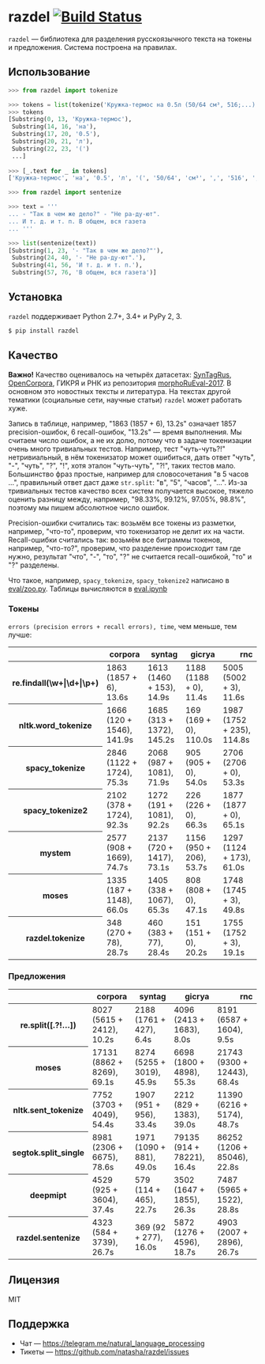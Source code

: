 # razdel [![Build Status](https://travis-ci.org/natasha/razdel.svg?branch=master)](https://travis-ci.org/natasha/razdel)

`razdel` — библиотека для разделения русскоязычного текста на токены и предложения. Система построена на правилах. 

## Использование

```python
>>> from razdel import tokenize

>>> tokens = list(tokenize('Кружка-термос на 0.5л (50/64 см³, 516;...)'))
>>> tokens
[Substring(0, 13, 'Кружка-термос'),
 Substring(14, 16, 'на'),
 Substring(17, 20, '0.5'),
 Substring(20, 21, 'л'),
 Substring(22, 23, '(')
 ...]
 
>>> [_.text for _ in tokens]
['Кружка-термос', 'на', '0.5', 'л', '(', '50/64', 'см³', ',', '516', ';', '...', ')']
```

```python
>>> from razdel import sentenize

>>> text = '''
... - "Так в чем же дело?" - "Не ра-ду-ют".
... И т. д. и т. п. В общем, вся газета
... '''

>>> list(sentenize(text))
[Substring(1, 23, '- "Так в чем же дело?"'),
 Substring(24, 40, '- "Не ра-ду-ют".'),
 Substring(41, 56, 'И т. д. и т. п.'),
 Substring(57, 76, 'В общем, вся газета')]
```

## Установка

`razdel` поддерживает Python 2.7+, 3.4+ и PyPy 2, 3.

```bash
$ pip install razdel
```

## Качество

**Важно!** Качество оценивалось на четырёх датасетах: [SynTagRus](https://github.com/UniversalDependencies/UD_Russian-SynTagRus), [OpenCorpora](http://opencorpora.org), ГИКРЯ и РНК из репозитория [morphoRuEval-2017](https://github.com/dialogue-evaluation/morphoRuEval-2017). В основном это новостных тексты и литература. На текстах другой тематики (социальные сети, научные статьи) `razdel` может работать хуже.

Запись в таблице, например, "1863 (1857 + 6), 13.2s" означает 1857 precision-ошибок, 6 recall-ошибок, "13.2s" — время выполнения. Мы считаем число ошибок, а не их долю, потому что в задаче токенизации очень много тривиальных тестов. Например, тест "чуть-чуть?!" нетривиальный, в нём токенизатор может ошибиться, дать ответ "чуть", "-", "чуть", "?", "!",  хотя эталон "чуть-чуть", "?!", таких тестов мало. Большинство фраз простые, например для словосочетания "в 5 часов ...", правильный ответ даст даже `str.split`: "в", "5", "часов", "...". Из-за тривиальных тестов качество всех систем получается высокое, тяжело оценить разницу между, например, "98.33%, 99.12%, 97.05%, 98.8%", поэтому мы пишем абсолютное число ошибок.

Precision-ошибки считались так: возьмём все токены из разметки, например, "что-то", проверим, что токенизатор не делит их на части. Recall-ошибки считались так: возьмём все биграммы токенов, например, "что-то?", проверим, что разделение происходит там где нужно, результат "что", "-", "то", "?" не считается recall-ошибкой, "то" и "?" разделены.

Что такое, например, `spacy_tokenize`, `spacy_tokenize2` написано в [eval/zoo.py](https://github.com/natasha/razdel/blob/master/razdel/eval/zoo.py). Таблицы вычисляются в [eval.ipynb](https://github.com/natasha/razdel/blob/master/eval.ipynb)

### Токены
`errors (precision errors + recall errors), time`, чем меньше, тем лучше:
<table border="0" class="dataframe">
  <thead>
    <tr style="text-align: right;">
      <th></th>
      <th>corpora</th>
      <th>syntag</th>
      <th>gicrya</th>
      <th>rnc</th>
    </tr>
  </thead>
  <tbody>
    <tr>
      <th>re.findall(\w+|\d+|\p+)</th>
      <td>1863 (1857 + 6), 13.6s</td>
      <td>1613 (1460 + 153), 14.9s</td>
      <td>1188 (1188 + 0), 11.4s</td>
      <td>5005 (5002 + 3), 11.6s</td>
    </tr>
    <tr>
      <th>nltk.word_tokenize</th>
      <td>1666 (120 + 1546), 141.9s</td>
      <td>1685 (313 + 1372), 145.2s</td>
      <td>169 (169 + 0), 110.0s</td>
      <td>1987 (1752 + 235), 114.8s</td>
    </tr>
    <tr>
      <th>spacy_tokenize</th>
      <td>2846 (1122 + 1724), 75.3s</td>
      <td>2068 (987 + 1081), 71.9s</td>
      <td>905 (905 + 0), 54.0s</td>
      <td>2706 (2706 + 0), 53.3s</td>
    </tr>
    <tr>
      <th>spacy_tokenize2</th>
      <td>2102 (378 + 1724), 92.3s</td>
      <td>1272 (191 + 1081), 92.2s</td>
      <td>226 (226 + 0), 66.3s</td>
      <td>1877 (1877 + 0), 65.1s</td>
    </tr>
    <tr>
      <th>mystem</th>
      <td>2577 (908 + 1669), 74.7s</td>
      <td>2137 (720 + 1417), 73.1s</td>
      <td>1156 (950 + 206), 53.7s</td>
      <td>1297 (1124 + 173), 61.0s</td>
    </tr>
    <tr>
      <th>moses</th>
      <td>1335 (187 + 1148), 66.0s</td>
      <td>1405 (338 + 1067), 65.3s</td>
      <td>808 (808 + 0), 47.1s</td>
      <td>1748 (1745 + 3), 49.8s</td>
    </tr>
    <tr>
      <th>razdel.tokenize</th>
      <td>348 (270 + 78), 28.7s</td>
      <td>460 (383 + 77), 28.4s</td>
      <td>151 (151 + 0), 20.2s</td>
      <td>1755 (1752 + 3), 19.1s</td>
    </tr>
  </tbody>
</table>

### Предложения
<table border="0" class="dataframe">
  <thead>
    <tr style="text-align: right;">
      <th></th>
      <th>corpora</th>
      <th>syntag</th>
      <th>gicrya</th>
      <th>rnc</th>
    </tr>
  </thead>
  <tbody>
    <tr>
      <th>re.split([.?!…])</th>
      <td>8027 (5615 + 2412), 10.2s</td>
      <td>2188 (1761 + 427), 6.4s</td>
      <td>4096 (2413 + 1683), 8.0s</td>
      <td>8191 (6587 + 1604), 9.5s</td>
    </tr>
    <tr>
      <th>moses</th>
      <td>17131 (8862 + 8269), 69.1s</td>
      <td>8274 (5255 + 3019), 45.9s</td>
      <td>6698 (1800 + 4898), 55.3s</td>
      <td>21743 (9300 + 12443), 68.4s</td>
    </tr>
    <tr>
      <th>nltk.sent_tokenize</th>
      <td>7752 (3703 + 4049), 54.4s</td>
      <td>1907 (951 + 956), 33.4s</td>
      <td>2212 (829 + 1383), 39.0s</td>
      <td>11390 (6216 + 5174), 48.7s</td>
    </tr>
    <tr>
      <th>segtok.split_single</th>
      <td>8981 (2306 + 6675), 78.6s</td>
      <td>1971 (1090 + 881), 49.0s</td>
      <td>79135 (914 + 78221), 16.4s</td>
      <td>86252 (1206 + 85046), 22.8s</td>
    </tr>
    <tr>
      <th>deepmipt</th>
      <td>4529 (925 + 3604), 37.4s</td>
      <td>579 (114 + 465), 22.7s</td>
      <td>3502 (1647 + 1855), 26.3s</td>
      <td>7487 (5965 + 1522), 28.8s</td>
    </tr>
    <tr>
      <th>razdel.sentenize</th>
      <td>4323 (584 + 3739), 26.7s</td>
      <td>369 (92 + 277), 16.0s</td>
      <td>5872 (1276 + 4596), 18.7s</td>
      <td>4903 (2007 + 2896), 26.7s</td>
    </tr>
  </tbody>
</table>

## Лицензия

MIT

## Поддержка

- Чат — https://telegram.me/natural_language_processing
- Тикеты — https://github.com/natasha/razdel/issues

